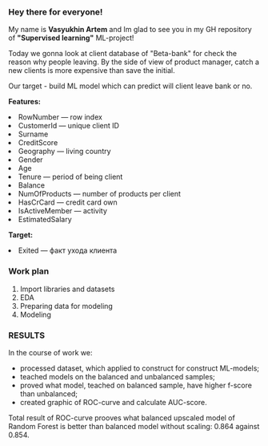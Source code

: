 <h3><b>Hey there for everyone!</b></h3>

My name is <b>Vasyukhin Artem</b> and Im glad to see you in my GH repository of <b>"Supervised learning"</b> ML-project!

Today we gonna look at client database of "Beta-bank" for check the reason why people leaving. By the side of view of product manager, catch a new clients is more expensive than save the initial.

Our target - build ML model which can predict will client leave bank or no.

<b>Features:</b>
<p>
<li>RowNumber — row index</li>
<li>CustomerId — unique client ID</li>
<li>Surname</li>
<li>CreditScore</li>
<li>Geography — living country</li>
<li>Gender</li>
<li>Age</li>
<li>Tenure — period of being client</li>
<li>Balance</li>
<li>NumOfProducts — number of products per client</li>
<li>HasCrCard — credit card own</li>
<li>IsActiveMember — activity</li>
<li>EstimatedSalary</li>
</p>

<b>Target:</b>
<p>
<li>Exited — факт ухода клиента</li>
</p>

<h3><b>Work plan</b></h3>
<ol>
<li>Import libraries and datasets</li>
<li>EDA</li>
<li>Preparing data for modeling</li>
<li>Modeling</li>
</ol>

<h3><b>RESULTS</b></h3>
<p>
In the course of work we:
<ul>
<li>processed dataset, which applied to construct for construct ML-models;</li>
<li>teached models on the balanced and unbalanced samples;</li>
<li>proved what model, teached on balanced sample, have higher f-score than unbalanced;</li>
<li>created graphic of ROC-curve and calculate AUC-score. </li>
</ul>
</p>

<p>
Total result of ROC-curve prooves what balanced upscaled model of Random Forest is better than balanced model without scaling: 0.864 against 0.854.
</p

